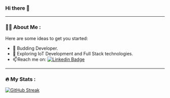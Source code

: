 ### Hi there 👋

<!--
**IshanOze/IshanOze** is a ✨ _special_ ✨ repository because its `README.md` (this file) appears on your GitHub profile.
-->
---

### :man_technologist: About Me :


Here are some ideas to get you started:


- 🌱 Budding Developer.
- :telescope: Exploring IoT Development and Full Stack technologies.
- :mailbox:Reach me on: [![Linkedin Badge](https://img.shields.io/badge/-kakbar-blue?style=flat&logo=Linkedin&logoColor=white)](https://www.linkedin.com/in/ishan-oze-7bb707208)


---

### :fire: My Stats :

[![GitHub Streak](http://github-readme-streak-stats.herokuapp.com?IshanOze&theme=dark&background=000000)](https://git.io/streak-stats)


